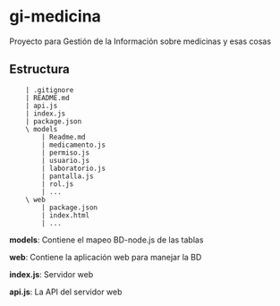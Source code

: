 # gi-medicina
Proyecto para Gestión de la Información sobre medicinas y esas cosas

## Estructura
```
    | .gitignore
    | README.md
    | api.js
    | index.js
    | package.json
    \ models
        | Readme.md
        | medicamento.js
        | permiso.js
        | usuario.js
        | laboratorio.js
        | pantalla.js
        | rol.js
        | ...
    \ web
        | package.json
        | index.html
        | ...
```

**models**: Contiene el mapeo BD-node.js de las tablas

**web**: Contiene la aplicación web para manejar la BD

**index.js**: Servidor web

**api.js**: La API del servidor web
